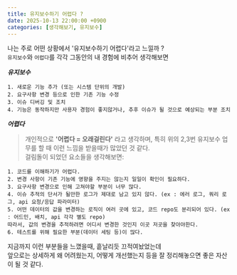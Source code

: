 ```yaml
---
title: 유지보수하기 어렵다 ?
date: 2025-10-13 22:00:00 +0900
categories: [생각해보기, 유지보수]
---
```


나는 주로 어떤 상황에서 '유지보수하기 어렵다'라고 느낄까 ? <br>
`유지보수`와 `어렵다`를 각각 그동안의 내 경험에 비추어 생각해보면

***유지보수***

```
1. 새로운 기능 추가 (또는 시스템 단위의 개발)
2. 요구사항 변경 등으로 인한 기존 기능 수정
3. 이슈 디버깅 및 조치
4. 기능은 동작하지만 사용자 경험이 좋지않거나, 추후 이슈가 될 것으로 예상되는 부분 조치
```

***어렵다***
> 개인적으로 **'어렵다 = 오래걸린다'** 라고 생각하며, 특히 위의 2,3번 유지보수 업무를 할 때 이런 느낌을 받을때가 많았던 것 같다. <br>
> 걸림돌이 되었던 요소들을 생각해보면:

```
1. 코드를 이해하기가 어렵다.
2. 변경 사항이 기존 기능에 영향을 주지는 않는지 일일이 확인이 필요하다.
3. 요구사항 변경으로 인해 고쳐야할 부분이 너무 많다.
4. 이슈 추적의 단서가 될만한 로그가 제대로 남고 있지 않다. (ex : 에러 로그, 쿼리 로그, api 요청/응답 파라미터)
5. 어떤 데이터의 값을 변경하는 로직이 여러 곳에 있고, 코드 repo도 분리되어 있다. (ex : 어드민, 배치, api 각각 별도 repo)
따라서, 값의 변경을 추적하려면 어디서 변경한 것인지 이곳 저곳을 찾아야한다.
6. 테스트를 위해 필요한 부분(데이터 세팅 등)이 많다.
```

지금까지 이런 부분들을 느꼈을때, 흩날리듯 끄적여놨었는데<br>
앞으로는 상세하게 왜 어려웠는지, 어떻게 개선했는지 등을 잘 정리해놓으면 좋은 자산이 될 것 같다.
